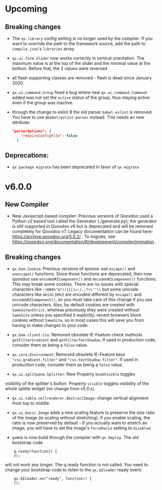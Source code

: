 # Upcoming

## Breaking changes

- The `qx.library` config setting is no longer used by the
compiler. If you want to override the path to the framework
source, add the path to `compile.json`'s `libraries` array.

- `qx.ui.form.Slider` now works correctly in vertical orientation.
The maximum value is at the top of the slider and the minimal value
at the bottom. Before that, the 2 values were reversed 

- all flash supporting classes are removed - flash is dead since January 2020.

- `qx.ui.command.Group` fixed a bug where new `qx.ui.command.Command` added was
not set the `active` status of the group, thus staying active even if the group
was inactive.

- through the change to eslint 8 the old parser `babel-eslint` is removed. You have to use
  `@babel/eslint-parser` instead. This needs an new attribute:
  ```json
  "parserOptions": {
      "requireConfigFile": false
    }
  ```


## Deprecations:

- `qx package migrate` has been deprecated in favor of `qx migrate` 

# v6.0.0

## New Compiler

- New Javascript-based compiler: Previous versions of Qooxdoo used
a Python v2 based tool called the Generator (./generate.py); the
generator is still supported in Qooxdoo v6 but is deprecated and
will be removed completely for Qooxdoo v7. Legacy documentation can
be found here: https://archive.qooxdoo.org/5.0.2/ . To migrate, see
https://qooxdoo.org/documentation/#/development/compiler/migration .

## Breaking changes

- `qx.bom.Cookie`: Previous versions of qooxoo use `escape()` and `unescape()`
functions. Since those functions are deprecated, then now qooxdoo use
`encodeURIComponent()` and `decodeURIComponent()` functions. This may
break some cookies. There are no issues with special characters like
`~!@#$%^&*(){}[]=:/,;?+\'"\\` but some unicode characters like `äëíöü`
(etc) are encoded different by `escape()` and `encodeURIComponent()`,
so you must take care of this change if you use unicode characters.
Also, by default cookies are created with `SameSite=Strict`, whereas
previously they were created without `SameSite` unless you specified
it explicitly; recent browsers block cookies without `SameSite`, so
in most cases this will save you from having to make changes to your
code.

- `qx.bom.client.Css`: Removed obsolete IE-Feature check
methods `getFilterGradient` and `getFilterTextShadow`. If used
in production code, consider them as being a `false` value.

- `qx.core.Environment`: Removed obsolete IE-Feature keys
`"css.gradient.filter"` and `"css.textShadow.filter"`. If used
in production code, consider them as being a `false` value.

- `qx.ui.splitpane.Splitter`: New Property `knobVisible` toggles

visibility of the splitter's button. Property `visible` toggles
visibility of the whole splitte widget (no change from v5.0.x).

- `qx.ui.table.cellrenderer.AbstractImage`: change vertical alignment from top to middle.

- `qx.ui.basic.Image` adds a new scaling feature to preserve the size ratio of the image (ie scaling without stretching); if you enable scaling, the ratio is now preserved by default - if you actually want to stretch an image, you will have to set the image's `forceRatio` setting to `disabled`

- `qxWeb` is now build through the compiler with `qx deploy`. The old bootstrap code 
```
    q.ready(function() {
    });
```
will not work any longer. The q.ready function is not called. You need to change your bootstrap code to listen to the `qx.$$loader` ready event:
```
    qx.$$loader.on("ready", function() {
    });
```
